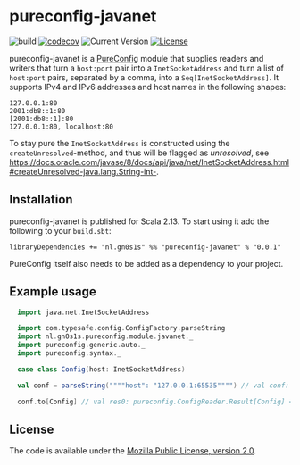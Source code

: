 # pureconfig-javanet

![build](https://github.com/Philippus/pureconfig-javanet/workflows/build/badge.svg)
[![codecov](https://codecov.io/gh/Philippus/pureconfig-javanet/branch/main/graph/badge.svg)](https://codecov.io/gh/Philippus/pureconfig-javanet)
![Current Version](https://img.shields.io/badge/version-0.0.1-brightgreen.svg?style=flat "0.0.1")
[![License](https://img.shields.io/badge/License-MPL%202.0-blue.svg?style=flat "MPL 2.0")](LICENSE)

pureconfig-javanet is a [PureConfig](https://pureconfig.github.io/docs/) module that supplies readers and writers that
turn a `host:port` pair into a `InetSocketAddress` and turn a list of `host:port` pairs, separated by a comma, into a
`Seq[InetSocketAddress]`. It supports IPv4 and IPv6 addresses and host names in the following shapes:

```
127.0.0.1:80
2001:db8::1:80
[2001:db8::1]:80
127.0.0.1:80, localhost:80
```

To stay pure the `InetSocketAddress` is constructed using the `createUnresolved`-method, and thus will be flagged as
_unresolved_, see https://docs.oracle.com/javase/8/docs/api/java/net/InetSocketAddress.html#createUnresolved-java.lang.String-int-.

## Installation

pureconfig-javanet is published for Scala 2.13. To start using it add the following to your `build.sbt`:

```
libraryDependencies += "nl.gn0s1s" %% "pureconfig-javanet" % "0.0.1"
```

PureConfig itself also needs to be added as a dependency to your project.

## Example usage

```scala
  import java.net.InetSocketAddress

  import com.typesafe.config.ConfigFactory.parseString
  import nl.gn0s1s.pureconfig.module.javanet._
  import pureconfig.generic.auto._
  import pureconfig.syntax._

  case class Config(host: InetSocketAddress)

  val conf = parseString(""""host": "127.0.0.1:65535"""") // val conf: com.typesafe.config.Config = Config(SimpleConfigObject({"host":"127.0.0.1:65535"}))

  conf.to[Config] // val res0: pureconfig.ConfigReader.Result[Config] = Right(Config(127.0.0.1:65535))
```

## License
The code is available under the [Mozilla Public License, version 2.0](LICENSE).
